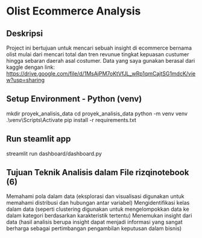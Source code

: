 # Olist Ecommerce Analysis

## Deskripsi
Project ini bertujuan untuk mencari sebuah insight di ecommerce bernama olist mulai dari mencari total dan tren revunue tingkat kepuasan custumer hingga sebaran daerah asal costumer. Data yang saya gunakan berasal dari kaggle dengan link: https://drive.google.com/file/d/1MsAjPM7oKtVfJL_wRp1qmCajtSG1mdcK/view?usp=sharing

## Setup Environment - Python (venv)
mkdir proyek_analisis_data
cd proyek_analisis_data
python -m venv venv
.\venv\Scripts\Activate
pip install -r requirements.txt

## Run steamlit app
streamlit run dashboard/dashboard.py

## Tujuan Teknik Analisis dalam File rizqinotebook (6)
Memahami pola dalam data (eksplorasi dan visualisasi digunakan untuk memahami distribusi dan hubungan antar variabel)
Mengidentifikasi kelas dalam data (seperti clustering digunakan untuk mengelompokkan data ke dalam kategori berdasarkan karakteristik tertentu)
Menemukan insight dari data (hasil analisis berupa insight dapat menjadi informasi yang sangat berharga sebagai pertimbangan pengambilan keputusan dalam bisnis)
